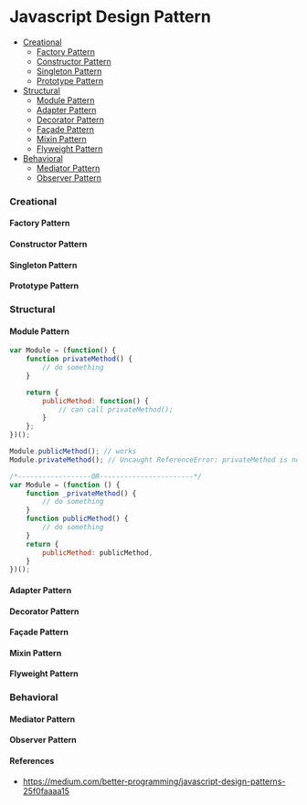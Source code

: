 # Javascript Design Pattern

<ul>
  <li><a href="#creational" title="Creational">Creational</a>
    <ul>
      <li><a href="#factory-pattern" title="Factory Pattern">Factory Pattern</a></li>
      <li><a href="#constructor-pattern" title="Constructor Pattern">Constructor Pattern</a></li>
      <li><a href="#singleton-pattern" title="Singleton Pattern">Singleton Pattern</a></li>
      <li><a href="#prototype-pattern" title="Prototype Pattern">Prototype Pattern</a></li>
    </ul>
  </li>
  <li><a href="#structural" title="Structural">Structural</a>
    <ul>
      <li><a href="#module-pattern" title="Module Pattern">Module Pattern</a></li>
      <li><a href="#adapter-pattern" title="Adapter Pattern">Adapter Pattern</a></li>
      <li><a href="#decorator-pattern" title="Decorator Pattern">Decorator Pattern</a></li>
      <li><a href="#façade-pattern" title="Façade Pattern">Façade Pattern</a></li>
      <li><a href="#mixin-pattern" title="Mixin Pattern">Mixin Pattern</a></li>
      <li><a href="#flyweight-pattern" title="Flyweight Pattern">Flyweight Pattern</a></li>
    </ul>
  </li>
  <li><a href="#behavioral" title="Behavioral">Behavioral</a>
    <ul>
      <li><a href="#mediator-pattern" title="Mediator Pattern">Mediator Pattern</a></li>
      <li><a href="#observer-pattern" title="Observer Pattern">Observer Pattern</a></li>
    </ul>
  </li>
</ul>

### Creational

#### Factory Pattern
#### Constructor Pattern
#### Singleton Pattern
#### Prototype Pattern

### Structural
#### Module Pattern

```javascript
var Module = (function() {
    function privateMethod() {
        // do something
    }

    return {
        publicMethod: function() {
            // can call privateMethod();
        }
    };
})();

Module.publicMethod(); // works
Module.privateMethod(); // Uncaught ReferenceError: privateMethod is not defined

/*------------------OR-----------------------*/
var Module = (function () {
    function _privateMethod() {
        // do something
    }
    function publicMethod() {
        // do something
    }
    return {
        publicMethod: publicMethod,
    }
})();
```

#### Adapter Pattern
#### Decorator Pattern
#### Façade Pattern
#### Mixin Pattern
#### Flyweight Pattern

### Behavioral
#### Mediator Pattern
#### Observer Pattern

#### References
- https://medium.com/better-programming/javascript-design-patterns-25f0faaaa15
